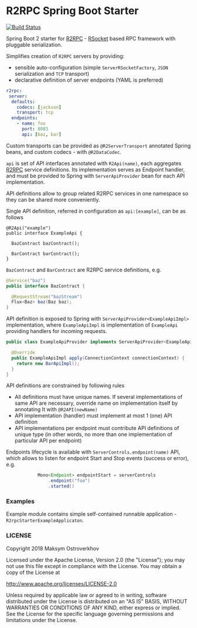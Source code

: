 # R2RPC Spring Boot Starter

[![Build Status](https://travis-ci.org/mostroverkhov/r2rpc-spring-boot-starter.svg?branch=master)](https://travis-ci.org/mostroverkhov/r2rpc-spring-boot-starter)

Spring Boot 2 starter for [R2RPC](https://github.com/mostroverkhov/r2) - [RSocket](https://github.com/rsocket/rsocket) based RPC framework with pluggable serialization.

Simplifies creation of `R2RPC` servers by providing:

* sensible auto-configuration (simple `ServerRSocketFactory`, `JSON` serialization and `TCP` transport)
* declarative definition of server endpoints (YAML is preferred)  

```yaml
r2rpc:
 server:
  defaults:
    codecs: [jackson]
    transport: tcp
  endpoints:
    - name: foo
      port: 8083
      api: [baz, bar]
```
Custom transports can be provided as `@R2ServerTransport` annotated Spring beans, and custom codecs - with `@R2DataCodec`.

`api` is set of API interfaces annotated with `R2Api(name)`, each aggregates [R2RPC](https://github.com/mostroverkhov/r2) service definitions. Its implementation serves as Endpoint handler, and must be provided to Spring with 
`ServerApiProvider` bean for each API implementation.   

API definitions allow to group related R2RPC services in one namespace so they can be shared more conveniently.

Single API definition, referred in configuration as `api:[example]`, can be as follows

```
@R2Api("example")
public interface ExampleApi {

  BazContract bazContract();
  
  BarContract barContract();
}
```
`BazContract` and `BarContract` are R2RPC service definitions, e.g.

```java
@Service("baz")
public interface BazContract {

  @RequestStream("bazStream")
  Flux<Baz> baz(Baz baz);
}
```

API definition is exposed to Spring with `ServerApiProvider<ExampleApiImpl>` implementation,
where `ExampleApiImpl` is implementation of `ExampleApi` providing handlers for incoming 
requests.
```java
public class ExampleApiProvider implements ServerApiProvider<ExampleApiImpl> {

  @Override
  public ExampleApiImpl apply(ConnectionContext connectionContext) {
    return new BarApiImpl();
  }
}
```
API definitions are constrained by following rules
* All definitions must have unique names. If several implementations of same API are necessary, 
override name on implementation itself by annotating It with `@R2API(newName)`
* API implementation (handler) must implement at most 1 (one) API definition
* API implementations per endpoint must contribute API definitions of unique type 
  (in other words, no more than one implementation of particular API per endpoint)

Endpoints lifecycle is available with `ServerControls.endpoint(name)` API, which allows to listen for 
endpoint Start and Stop events (success or error), e.g.

```java
            Mono<Endpoint> endpointStart = serverControls
                .endpoint("foo")
                .started()
```  

### Examples

Example module contains simple self-contained runnable application - `R2rpcStarterExampleApplicaton`.

### LICENSE

Copyright 2018 Maksym Ostroverkhov

Licensed under the Apache License, Version 2.0 (the "License"); you may not use this file except in compliance with the License. You may obtain a copy of the License at

   http://www.apache.org/licenses/LICENSE-2.0

Unless required by applicable law or agreed to in writing, software distributed under the License is distributed on an "AS IS" BASIS, WITHOUT WARRANTIES OR CONDITIONS OF ANY KIND, either express or implied. See the License for the specific language governing permissions and limitations under the License.
